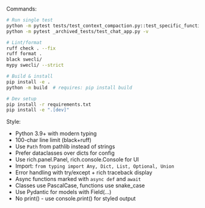 Commands:
```bash
# Run single test
python -m pytest tests/test_context_compaction.py::test_specific_function -v
python -m pytest _archived_tests/test_chat_app.py -v

# Lint/format
ruff check . --fix
ruff format .
black swecli/
mypy swecli/ --strict

# Build & install
pip install -e .
python -m build  # requires: pip install build

# Dev setup
pip install -r requirements.txt
pip install -e ".[dev]"
```

Style:
- Python 3.9+ with modern typing
- 100-char line limit (black+ruff)
- Use `Path` from pathlib instead of strings
- Prefer dataclasses over dicts for config
- Use rich.panel.Panel, rich.console.Console for UI
- Import: `from typing import Any, Dict, List, Optional, Union`
- Error handling with try/except + rich traceback display
- Async functions marked with `async def` and `await`
- Classes use PascalCase, functions use snake_case
- Use Pydantic for models with Field(...)
- No print() - use console.print() for styled output